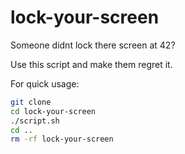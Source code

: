 # lock-your-screen

Someone didnt lock there screen at 42?

Use this script and make them regret it.

For quick usage:
```bash
git clone 
cd lock-your-screen
./script.sh
cd ..
rm -rf lock-your-screen
```
